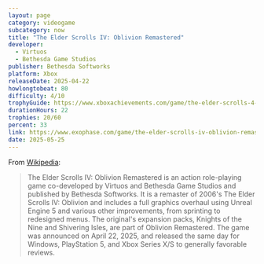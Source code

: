 ```yaml
---
layout: page
category: videogame
subcategory: now
title: "The Elder Scrolls IV: Oblivion Remastered"
developer:
  - Virtuos
  - Bethesda Game Studios
publisher: Bethesda Softworks
platform: Xbox
releaseDate: 2025-04-22
howlongtobeat: 80
difficulty: 4/10
trophyGuide: https://www.xboxachievements.com/game/the-elder-scrolls-4-oblivion-remastered/guide/
durationHours: 22
trophies: 20/60
percent: 33
link: https://www.exophase.com/game/the-elder-scrolls-iv-oblivion-remastered-xbox/achievements/#2209141
date: 2025-05-25
---
```


From [Wikipedia](https://en.wikipedia.org/wiki/The_Elder_Scrolls_IV:_Oblivion_Remastered):

> The Elder Scrolls IV: Oblivion Remastered is an action role-playing game co-developed by Virtuos and Bethesda Game Studios and published by Bethesda Softworks. It is a remaster of 2006's The Elder Scrolls IV: Oblivion and includes a full graphics overhaul using Unreal Engine 5 and various other improvements, from sprinting to redesigned menus. The original's expansion packs, Knights of the Nine and Shivering Isles, are part of Oblivion Remastered. The game was announced on April 22, 2025, and released the same day for Windows, PlayStation 5, and Xbox Series X/S to generally favorable reviews.
